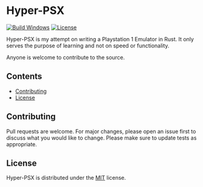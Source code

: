 # Hyper-PSX

[![Build Windows](https://img.shields.io/github/actions/workflow/status/SkillerRaptor/hyper-psx/ci.yml)](https://github.com/SkillerRaptor/hyper-psx/blob/main/.github/workflows/ci.yml)
[![License](https://img.shields.io/badge/license-MIT-yellow?style=flat)](https://github.com/SkillerRaptor/hyper-psx/blob/main/LICENSE)

Hyper-PSX is my attempt on writing a Playstation 1 Emulator in Rust.
It only serves the purpose of learning and not on speed or functionality.

Anyone is welcome to contribute to the source.

## Contents

- [Contributing](#contributing)
- [License](#license)

## Contributing

Pull requests are welcome. For major changes, please open an issue first to discuss what you would like to change.
Please make sure to update tests as appropriate.

## License

Hyper-PSX is distributed under the [MIT](https://github.com/SkillerRaptor/hyper-psx/blob/main/LICENSE) license.
